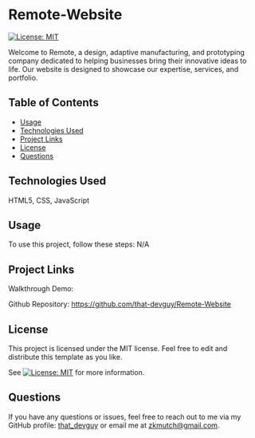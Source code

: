 # Remote-Website
[![License: MIT](https://img.shields.io/badge/License-MIT-yellow.svg)](https://opensource.org/licenses/MIT)
  
Welcome to Remote, a design, adaptive manufacturing, and prototyping company dedicated to helping businesses bring their innovative ideas to life. Our website is designed to showcase our expertise, services, and portfolio.
  
  
## Table of Contents

- [Usage](#usage)
- [Technologies Used](#technologies-used)
- [Project Links](#project-links)
- [License](#license)
- [Questions](#questions)

## Technologies Used

HTML5, CSS, JavaScript
  
## Usage
  
To use this project, follow these steps:
N/A

## Project Links
  
Walkthrough Demo:

Github Repository: https://github.com/that-devguy/Remote-Website

## License

This project is licensed under the MIT license. Feel free to edit and distribute this template as you like.

See [![License: MIT](https://img.shields.io/badge/License-MIT-yellow.svg)](https://opensource.org/licenses/MIT) for more information.

## Questions

If you have any questions or issues, feel free to reach out to me via my GitHub profile: [that_devguy](https://github.com/that_devguy) or email me at zkmutch@gmail.com.
